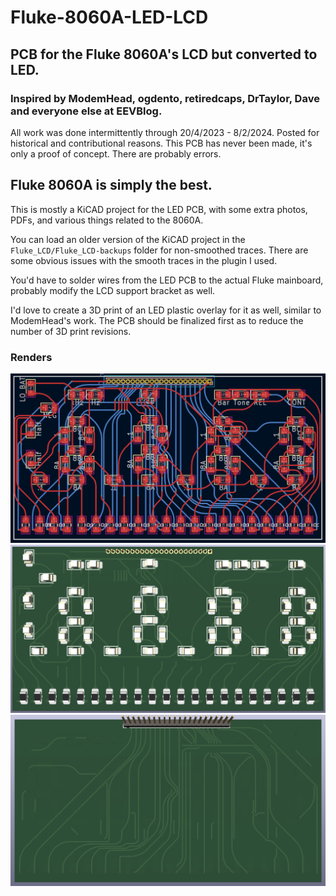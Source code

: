 # Fluke-8060A-LED-LCD
## PCB for the Fluke 8060A's LCD but converted to LED.
### Inspired by ModemHead, ogdento, retiredcaps, DrTaylor, Dave and everyone else at EEVBlog.
All work was done intermittently through 20/4/2023 - 8/2/2024. Posted for historical and contributional reasons. This PCB has never been made, it's only a proof of concept. There are probably errors.

## Fluke 8060A is simply the best.
This is mostly a KiCAD project for the LED PCB, with some extra photos, PDFs, and various things related to the 8060A.

You can load an older version of the KiCAD project in the `Fluke_LCD/Fluke_LCD-backups` folder for non-smoothed traces. There are some obvious issues with the smooth traces in the plugin I used.

You'd have to solder wires from the LED PCB to the actual Fluke mainboard, probably modify the LCD support bracket as well. 

I'd love to create a 3D print of an LED plastic overlay for it as well, similar to ModemHead's work. The PCB should be finalized first as to reduce the number of 3D print revisions. 

### Renders
![alt text](/Renders/Trace_Render.png)
![alt text](/Renders/Top_Render.png)
![alt text](/Renders/Bottom_Render.png)
